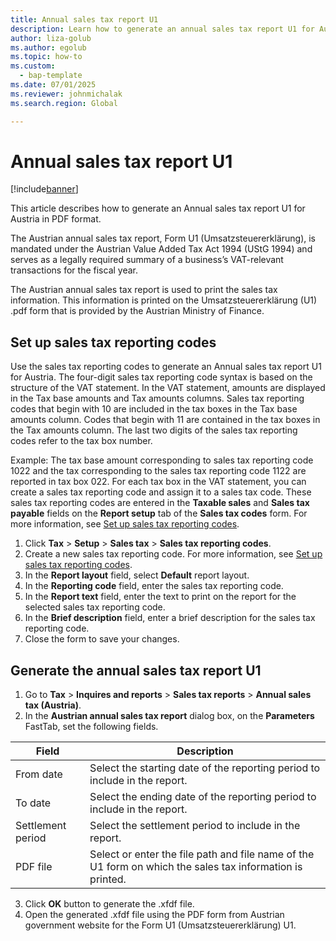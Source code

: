 ```yaml
---
title: Annual sales tax report U1
description: Learn how to generate an annual sales tax report U1 for Austria in PDF format.
author: liza-golub
ms.author: egolub
ms.topic: how-to
ms.custom: 
  - bap-template
ms.date: 07/01/2025
ms.reviewer: johnmichalak
ms.search.region: Global

---
```


# Annual sales tax report U1

[!include[banner](../../includes/banner.md)]

This article describes how to generate an Annual sales tax report U1 for Austria in PDF format. 

The Austrian annual sales tax report, Form U1 (Umsatzsteuererklärung), is mandated under the Austrian Value Added Tax Act 1994 (UStG 1994) and serves as a legally required summary of a business’s VAT-relevant transactions for the fiscal year.

The Austrian annual sales tax report is used to print the sales tax information. 
This information is printed on the Umsatzsteuererklärung (U1) .pdf form that is provided by the Austrian Ministry of Finance. 

## Set up sales tax reporting codes

Use the sales tax reporting codes to generate an Annual sales tax report U1 for Austria. 
The four-digit sales tax reporting code syntax is based on the structure of the VAT statement. 
In the VAT statement, amounts are displayed in the Tax base amounts and Tax amounts columns. 
Sales tax reporting codes that begin with 10 are included in the tax boxes in the Tax base amounts column. 
Codes that begin with 11 are contained in the tax boxes in the Tax amounts column. 
The last two digits of the sales tax reporting codes refer to the tax box number.

Example: The tax base amount corresponding to sales tax reporting code 1022 and the tax corresponding to the sales tax reporting code 1122 
are reported in tax box 022.
For each tax box in the VAT statement, you can create a sales tax reporting code and assign it to a sales tax code. 
These sales tax reporting codes are entered in the **Taxable sales** and **Sales tax payable** fields on the **Report setup** tab of the **Sales tax codes** form. For more information, see [Set up sales tax reporting codes](../../general-ledger/tasks/set-up-sales-tax-reporting-codes.md).

1. Click **Tax** > **Setup** > **Sales tax** > **Sales tax reporting codes**.
2. Create a new sales tax reporting code. For more information, see [Set up sales tax reporting codes](../../general-ledger/tasks/set-up-sales-tax-reporting-codes.md).
3. In the **Report layout** field, select **Default** report layout.
4. In the **Reporting code** field, enter the sales tax reporting code.
5. In the **Report text** field, enter the text to print on the report for the selected sales tax reporting code.
6. In the **Brief description** field, enter a brief description for the sales tax reporting code.
7. Close the form to save your changes.

## Generate the annual sales tax report U1

1. Go to **Tax** > **Inquires and reports** > **Sales tax reports** > **Annual sales tax (Austria)**.
2. In the **Austrian annual sales tax report** dialog box, on the **Parameters** FastTab, set the following fields.

|Field|Description|
|------------|-----------|
|From date|Select the starting date of the reporting period to include in the report.|
|To date|Select the ending date of the reporting period to include in the report.|
|Settlement period|Select the settlement period to include in the report.|
|PDF file|Select or enter the file path and file name of the U1 form on which the sales tax information is printed.|

3. Click **OK** button to generate the .xfdf file.
4. Open the generated .xfdf file using the PDF form from Austrian government website for the Form U1 (Umsatzsteuererklärung) U1.

